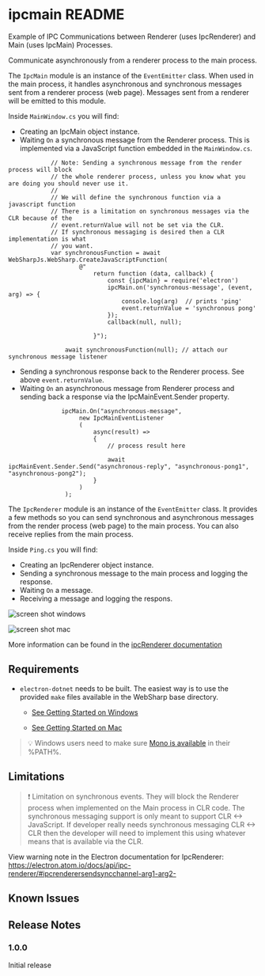 # ipcmain README

Example of IPC Communications between Renderer (uses IpcRenderer) and Main (uses IpcMain) Processes.

Communicate asynchronously from a renderer process to the main process.

The `IpcMain` module is an instance of the `EventEmitter` class. When used in the main process, it handles asynchronous and synchronous messages sent from a renderer process (web page). Messages sent from a renderer will be emitted to this module.

Inside `MainWindow.cs` you will find:
- Creating an IpcMain object instance.
- Waiting `On` a synchronous message from the Renderer process.  This is implemented via a JavaScript function embedded in the `MainWindow.cs`.

``` c-sharp
            // Note: Sending a synchronous message from the render process will block 
            // the whole renderer process, unless you know what you are doing you should never use it.
            //
            // We will define the synchronous function via a javascript function
            // There is a limitation on synchronous messages via the CLR because of the 
            // event.returnValue will not be set via the CLR.
            // If synchronous messaging is desired then a CLR implementation is what
            // you want.
            var synchronousFunction = await WebSharpJs.WebSharp.CreateJavaScriptFunction(
                    @"
                        return function (data, callback) {
                            const {ipcMain} = require('electron')
                            ipcMain.on('synchronous-message', (event, arg) => {
                                console.log(arg)  // prints 'ping'
                                event.returnValue = 'synchronous pong'
                            });
                            callback(null, null);

                        }");

                await synchronousFunction(null); // attach our synchronous message listener

```

- Sending a synchronous response back to the Renderer process.  See above `event.returnValue`.
- Waiting `On` an asynchronous message from Renderer process and sending back a response via the IpcMainEvent.Sender property.

``` c-sharp
               ipcMain.On("asynchronous-message",
                    new IpcMainEventListener
                    (
                        async(result) =>
                        {
                            // process result here

                            await ipcMainEvent.Sender.Send("asynchronous-reply", "asynchronous-pong1", "asynchronous-pong2");
                        }
                    )
                );
```


The `IpcRenderer` module is an instance of the `EventEmitter` class. It provides a few methods so you can send synchronous and asynchronous messages from the render process (web page) to the main process. You can also receive replies from the main process.

Inside `Ping.cs` you will find:
- Creating an IpcRenderer object instance.
- Sending a synchronous message to the main process and logging the response.
- Waiting `On` a message.
- Receiving a message and logging the respons.


![screen shot windows](images/Ipc-windows.png)


![screen shot mac](images/Ipc-mac.png)

More information can be found in the [ipcRenderer documentation](https://github.com/electron/electron/blob/master/docs/api/ipc-renderer.md)


## Requirements

   * `electron-dotnet` needs to be built.  The easiest way is to use the provided `make` files available in the WebSharp base directory.  
   
      * [See Getting Started on Windows](https://github.com/xamarin/WebSharp/blob/master/docs/getting-started/getting-started-dev-windows.md)
   
      * [See Getting Started on Mac](https://github.com/xamarin/WebSharp/blob/master/docs/getting-started/getting-started-dev-mac.md)

> :bulb: Windows users need to make sure [Mono is available](https://github.com/xamarin/WebSharp/blob/master/docs/getting-started/getting-started-dev-windows.md#setting-mono-path) in their %PATH%.


## Limitations

> :exclamation: Limitation on synchronous events.  They will block the Renderer process when implemented on the Main process in CLR code.  The synchronous messaging support is only meant to support CLR <-> JavaScript.  If developer really needs synchronous messaging CLR <-> CLR then the developer will need to implement this using whatever means that is available via the CLR.

View warning note in the Electron documentation for IpcRenderer:  https://electron.atom.io/docs/api/ipc-renderer/#ipcrenderersendsyncchannel-arg1-arg2-

## Known Issues



## Release Notes



### 1.0.0

Initial release